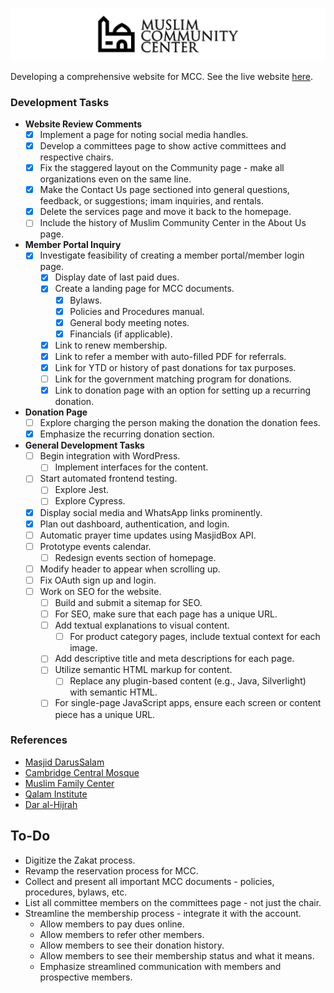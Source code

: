 ![](logo-repo.png)

Developing a comprehensive website for MCC. See the live website [here](https://mparchment.github.io/mccmd/). 

### Development Tasks

- **Website Review Comments**
  - [X] Implement a page for noting social media handles.
  - [X] Develop a committees page to show active committees and respective chairs.
  - [X] Fix the staggered layout on the Community page - make all organizations even on the same line.
  - [X] Make the Contact Us page sectioned into general questions, feedback, or suggestions; imam inquiries, and rentals.
  - [X] Delete the services page and move it back to the homepage.
  - [ ] Include the history of Muslim Community Center in the About Us page.

- **Member Portal Inquiry**
  - [X] Investigate feasibility of creating a member portal/member login page.
    - [X] Display date of last paid dues.
    - [X] Create a landing page for MCC documents.
      - [X] Bylaws.
      - [X] Policies and Procedures manual.
      - [X] General body meeting notes.
      - [X] Financials (if applicable).
    - [X] Link to renew membership.
    - [X] Link to refer a member with auto-filled PDF for referrals.
    - [X] Link for YTD or history of past donations for tax purposes.
    - [ ] Link for the government matching program for donations.
    - [X] Link to donation page with an option for setting up a recurring donation.

- **Donation Page**
  - [ ] Explore charging the person making the donation the donation fees.
  - [X] Emphasize the recurring donation section.

- **General Development Tasks**
  - [ ] Begin integration with WordPress.
    - [ ] Implement interfaces for the content.
  - [ ] Start automated frontend testing.
    - [ ] Explore Jest.
    - [ ] Explore Cypress.
  - [X] Display social media and WhatsApp links prominently.
  - [X] Plan out dashboard, authentication, and login.
  - [ ] Automatic prayer time updates using MasjidBox API.
  - [ ] Prototype events calendar.
    - [ ] Redesign events section of homepage.
  - [ ] Modify header to appear when scrolling up.
  - [ ] Fix OAuth sign up and login.
  - [ ] Work on SEO for the website.
    - [ ] Build and submit a sitemap for SEO.
    - [ ] For SEO, make sure that each page has a unique URL.
    - [ ] Add textual explanations to visual content.
      - [ ] For product category pages, include textual context for each image.
    - [ ] Add descriptive title and meta descriptions for each page.
    - [ ] Utilize semantic HTML markup for content.
      - [ ] Replace any plugin-based content (e.g., Java, Silverlight) with semantic HTML.
    - [ ] For single-page JavaScript apps, ensure each screen or content piece has a unique URL.

### References

- [Masjid DarusSalam](https://masjidds.org/)
- [Cambridge Central Mosque](https://cambridgecentralmosque.org/)
- [Muslim Family Center](https://www.muslimfamilycenter.org/)
- [Qalam Institute](https://www.qalam.institute/)
- [Dar al-Hijrah](https://hijrah.org/)

## To-Do
- Digitize the Zakat process.
- Revamp the reservation process for MCC.
- Collect and present all important MCC documents - policies, procedures, bylaws, etc.
- List all committee members on the committees page - not just the chair.
- Streamline the membership process - integrate it with the account.
  - Allow members to pay dues online.
  - Allow members to refer other members.
  - Allow members to see their donation history.
  - Allow members to see their membership status and what it means.
  - Emphasize streamlined communication with members and prospective members.
